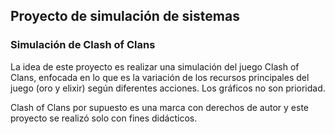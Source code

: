 ## Proyecto de simulación de sistemas

### Simulación de Clash of Clans
La idea de este proyecto es realizar una simulación del juego Clash of Clans, enfocada en lo que es la variación de los recursos principales del juego (oro y elixir) según diferentes acciones. Los gráficos no son prioridad.

Clash of Clans por supuesto es una marca con derechos de autor y este proyecto se realizó solo con fines didácticos.